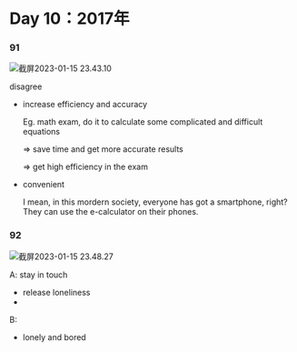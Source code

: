 # Day 10：2017年



### 91

![截屏2023-01-15 23.43.10](https://xingqiu-tuchuang-1256524210.cos.ap-shanghai.myqcloud.com/3978/%E6%88%AA%E5%B1%8F2023-01-15%2023.43.10.png)

disagree

- increase efficiency and accuracy

  Eg. math exam, do it to calculate some complicated and difficult equations

  => save time and get more accurate results

  => get high efficiency in the exam

- convenient

  I mean, in this mordern society, everyone has got a smartphone, right? They can use the e-calculator on their phones.





### 92

![截屏2023-01-15 23.48.27](https://xingqiu-tuchuang-1256524210.cos.ap-shanghai.myqcloud.com/3978/%E6%88%AA%E5%B1%8F2023-01-15%2023.48.27.png)

A: stay in touch

- release loneliness
- 



B: 

- lonely and bored



